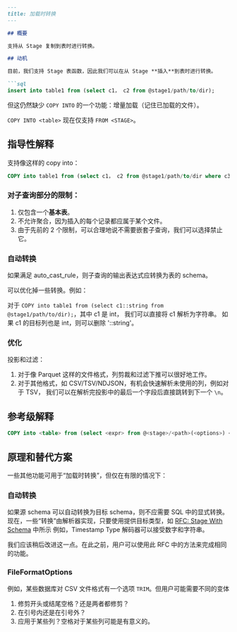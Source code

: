 ```markdown
---
title: 加载时转换
---

## 概要

支持从 Stage 复制到表时进行转换。

## 动机

目前，我们支持 Stage 表函数，因此我们可以在从 Stage **插入**到表时进行转换。

```sql
insert into table1 from (select c1， c2 from @stage1/path/to/dir);
```

但这仍然缺少 `COPY INTO` 的一个功能：增量加载（记住已加载的文件）。

`COPY INTO <table>` 现在仅支持 `FROM <STAGE>`。

## 指导性解释

支持像这样的 copy into：

```sql
COPY into table1 from (select c1， c2 from @stage1/path/to/dir where c3 > 1);
```

### 对子查询部分的限制：

1. 仅包含一个**基本表**。
2. 不允许聚合，因为插入的每个记录都应属于某个文件。
3. 由于先前的 2 个限制，可以合理地说不需要嵌套子查询，我们可以选择禁止它。

### 自动转换

如果满足 auto_cast_rule，则子查询的输出表达式应转换为表的 schema。

可以优化掉一些转换。例如：

对于 `COPY into table1 from (select c1::string from @stage1/path/to/dir);`，其中 c1 是 int，
我们可以直接将 c1 解析为字符串。
如果 c1 的目标列也是 int，则可以删除 '::string'。

### 优化

投影和过滤：

1. 对于像 Parquet 这样的文件格式，列剪裁和过滤下推可以很好地工作。
2. 对于其他格式，如 CSV/TSV/NDJSON，有机会快速解析未使用的列，例如对于 TSV，
我们可以在解析完投影中的最后一个字段后直接跳转到下一个 `\n`。

## 参考级解释

```sql
COPY into <table> from (select <expr> from @<stage>/<path>(<options>) <alias> where <expr>);
```

## 原理和替代方案

一些其他功能可用于“加载时转换”，但仅在有限的情况下：

### 自动转换

如果源 schema 可以自动转换为目标 schema，则不应需要 SQL 中的显式转换。
现在，一些“转换”由解析器实现，只要使用提供目标类型，如 [RFC: Stage With Schema](./20230308-transform-during-load.md) 中所示
例如，Timestamp Type 解码器可以接受数字和字符串。

我们应该稍后改进这一点。在此之前，用户可以使用此 RFC 中的方法来完成相同的功能。

### FileFormatOptions

例如，某些数据库对 CSV 文件格式有一个选项 `TRIM`。但用户可能需要不同的变体

1. 修剪开头或结尾空格？还是两者都修剪？
2. 在引号内还是在引号外？
3. 应用于某些列？空格对于某些列可能是有意义的。
```